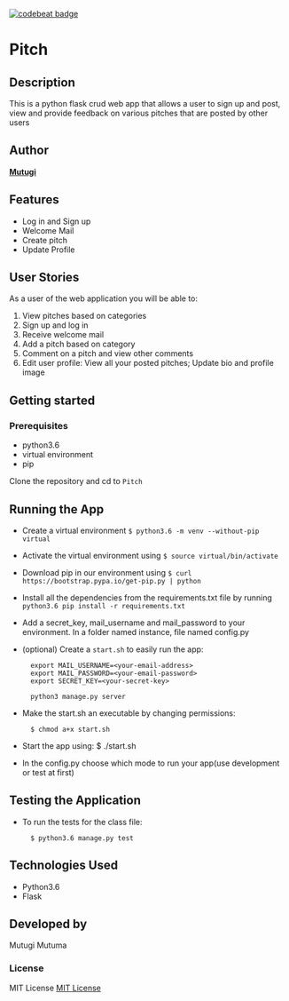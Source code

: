[![codebeat badge](https://codebeat.co/badges/124bd9f8-9b74-4d05-8108-2a9b312f90cd)](https://codebeat.co/projects/github-com-mutugiii-pitch-master)

# Pitch

## Description
This is a python flask crud web app that allows a user to sign up and post, view and provide feedback on various pitches that are posted by other users

## Author


[**Mutugi**](https://github.com/mutugiii)

## Features
- Log in and Sign up
- Welcome Mail
- Create pitch
- Update Profile

## User Stories 
As a user of the web application you will be able to:

1. View pitches based on categories
2. Sign up and log in
3. Receive welcome mail
4. Add a pitch based on category
5. Comment on a pitch and view other comments
6. Edit user profile: View all your posted pitches; Update bio and profile image


## Getting started
### Prerequisites
* python3.6
* virtual environment
* pip

Clone the repository and cd to `Pitch`

## Running the App
* Create a virtual environment
    ```$ python3.6 -m venv --without-pip virtual```
* Activate the virtual environment using 
    ```$ source virtual/bin/activate```
* Download pip in our environment using 
    ```$ curl https://bootstrap.pypa.io/get-pip.py | python```
* Install all the dependencies from the requirements.txt file by running 
    ```python3.6 pip install -r requirements.txt```
* Add a secret_key, mail_username and mail_password to your environment. In a folder named instance, file named config.py

* (optional) Create a `start.sh` to easily run the app:

        export MAIL_USERNAME=<your-email-address>
        export MAIL_PASSWORD=<your-email-password>
        export SECRET_KEY=<your-secret-key>

        python3 manage.py server

* Make the start.sh an executable by changing permissions:

        $ chmod a+x start.sh

* Start the app using:
        $ ./start.sh

* In the config.py choose which mode to run your app(use development or test at first)
        
## Testing the Application
* To run the tests for the class file:

        $ python3.6 manage.py test
        
## Technologies Used
* Python3.6
* Flask


## Developed by
Mutugi Mutuma

### License

MIT License
[MIT License](https://github.com/Mutugiii/Pitch/blob/master/LICENSE)